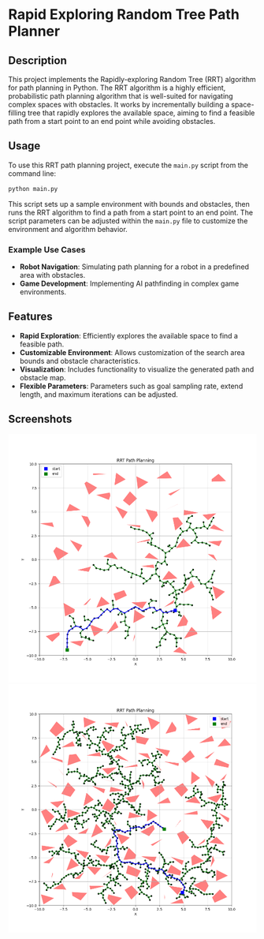 # Rapid Exploring Random Tree Path Planner

## Description
This project implements the Rapidly-exploring Random Tree (RRT) algorithm for path planning in Python. The RRT algorithm is a highly efficient, probabilistic path planning algorithm that is well-suited for navigating complex spaces with obstacles. It works by incrementally building a space-filling tree that rapidly explores the available space, aiming to find a feasible path from a start point to an end point while avoiding obstacles.

## Usage
To use this RRT path planning project, execute the `main.py` script from the command line:

```bash
python main.py
```


This script sets up a sample environment with bounds and obstacles, then runs the RRT algorithm to find a path from a start point to an end point. The script parameters can be adjusted within the `main.py` file to customize the environment and algorithm behavior.

### Example Use Cases
- **Robot Navigation**: Simulating path planning for a robot in a predefined area with obstacles.
- **Game Development**: Implementing AI pathfinding in complex game environments.

## Features
- **Rapid Exploration**: Efficiently explores the available space to find a feasible path.
- **Customizable Environment**: Allows customization of the search area bounds and obstacle characteristics.
- **Visualization**: Includes functionality to visualize the generated path and obstacle map.
- **Flexible Parameters**: Parameters such as goal sampling rate, extend length, and maximum iterations can be adjusted.

## Screenshots
![RRT-50](./result_rrt/result_50_rrt.png "RRT with 50 obstacles")
![RRT-100](./result_rrt/result_100_rrt.png "RRT with 100 obstacles")